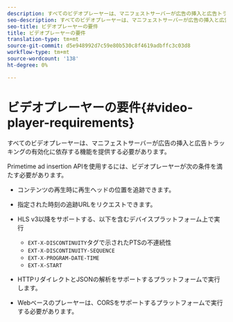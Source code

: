 ```yaml
---
description: すべてのビデオプレーヤーは、マニフェストサーバーが広告の挿入と広告トラッキングの有効化に依存する機能を提供する必要があります。
seo-description: すべてのビデオプレーヤーは、マニフェストサーバーが広告の挿入と広告トラッキングの有効化に依存する機能を提供する必要があります。
seo-title: ビデオプレーヤーの要件
title: ビデオプレーヤーの要件
translation-type: tm+mt
source-git-commit: d5e948992d7c59e80b530c8f4619adbffc3c03d8
workflow-type: tm+mt
source-wordcount: '138'
ht-degree: 0%

---
```



# ビデオプレーヤーの要件{#video-player-requirements}

すべてのビデオプレーヤーは、マニフェストサーバーが広告の挿入と広告トラッキングの有効化に依存する機能を提供する必要があります。

Primetime ad insertion APIを使用するには、ビデオプレーヤーが次の条件を満たす必要があります。

* コンテンツの再生時に再生ヘッドの位置を追跡できます。
* 指定された時刻の追跡URLをリクエストできます。
* HLS v3以降をサポートする、以下を含むデバイスプラットフォーム上で実行

   * `EXT-X-DISCONTINUITY`タグで示されたPTSの不連続性
   * `EXT-X-DISCONTINUITY-SEQUENCE`
   * `EXT-X-PROGRAM-DATE-TIME`
   * `EXT-X-START`

* HTTPリダイレクトとJSONの解析をサポートするプラットフォームで実行します。
* Webベースのプレーヤーは、CORSをサポートするプラットフォームで実行する必要があります。
